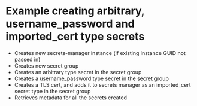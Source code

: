 # Example creating arbitrary, username_password and imported_cert type secrets

- Creates new secrets-manager instance (if existing instance GUID not passed in)
- Creates new secret group
- Creates an arbitrary type secret in the secret group
- Creates a username_password type secret in the secret group
- Creates a TLS cert, and adds it to secrets manager as an imported_cert secret type in the secret group
- Retrieves metadata for all the secrets created
